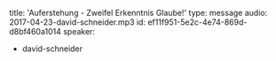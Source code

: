 title: 'Auferstehung - Zweifel Erkenntnis Glaube!'
type: message
audio: 2017-04-23-david-schneider.mp3
id: ef11f951-5e2c-4e74-869d-d8bf460a1014
speaker:
  - david-schneider

